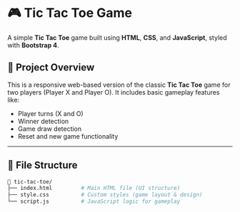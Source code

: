 # 🎮 Tic Tac Toe Game

A simple **Tic Tac Toe** game built using **HTML**, **CSS**, and **JavaScript**, styled with **Bootstrap 4**.

## 📝 Project Overview

This is a responsive web-based version of the classic **Tic Tac Toe** game for two players (Player X and Player O). It includes basic gameplay features like:

- Player turns (X and O)
- Winner detection
- Game draw detection
- Reset and new game functionality

---

## 📁 File Structure

```bash
📁 tic-tac-toe/
├── index.html         # Main HTML file (UI structure)
├── style.css          # Custom styles (game layout & design)
└── script.js          # JavaScript logic for gameplay
